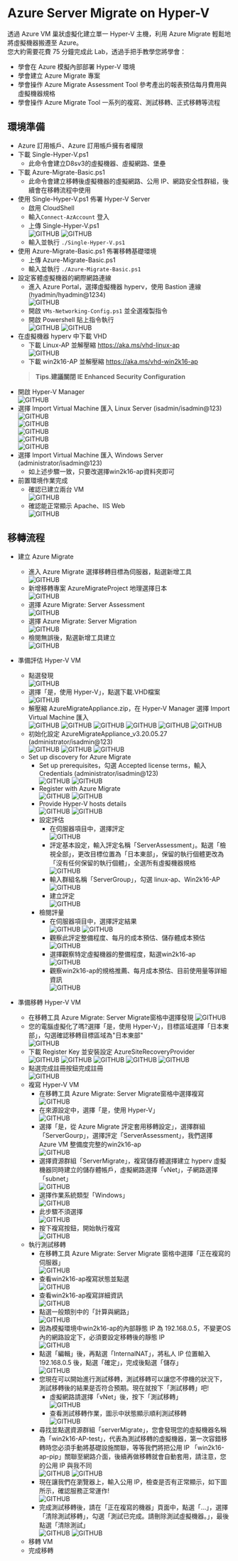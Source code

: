 # Azure Server Migrate on Hyper-V
 透過 Azure VM 巢狀虛擬化建立單一 Hyper-V 主機，利用 Azure Migrate 輕鬆地將虛擬機器搬遷至 Azure。<br>
 您大約需要花費 75 分鐘完成此 Lab，透過手把手教學您將學會：<br>
 - 學會在 Azure 模擬內部部署 Hyper-V 環境<br>
 - 學會建立 Azure Migrate 專案<br>
 - 學會操作 Azure Migrate Assessment Tool 參考產出的報表預估每月費用與虛擬機器規格<br>
 - 學會操作 Azure Migrate Tool 一系列的複寫、測試移轉、正式移轉等流程<br>

## 環境準備 <br>
 - Azure 訂用帳戶、Azure 訂用帳戶擁有者權限<br>
 - 下載 Single-Hyper-V.ps1<br>
	- 此命令會建立D8sv3的虛擬機器、虛擬網路、堡壘<br>
 - 下載 Azure-Migrate-Basic.ps1<br>
	- 此命令會建立移轉後虛擬機器的虛擬網路、公用 IP、網路安全性群組，後續會在移轉流程中使用<br>
 - 使用 Single-Hyper-V.ps1 佈署 Hyper-V Server <br> 
	- 啟用 CloudShell<br>
    - 輸入`Connect-AzAccount` 登入<br>
	- 上傳 Single-Hyper-V.ps1<br>
	  ![GITHUB](https://github.com/BrianHsing/Azure-Migrate-Hand-on-Lab/blob/master/image/cloudshell-uploadps1.PNG "cloudshell-uploadps1")
	  ![GITHUB](https://github.com/BrianHsing/Azure-Migrate-Hand-on-Lab/blob/master/image/upload-success.PNG "upload-succsess")
	- 輸入並執行 `./Single-Hyper-V.ps1` <br>
 - 使用 Azure-Migrate-Basic.ps1 佈署移轉基礎環境 <br> 
	- 上傳 Azure-Migrate-Basic.ps1<br>
	- 輸入並執行 `./Azure-Migrate-Basic.ps1` <br>
 - 設定客體虛擬機器的網際網路連線<br>
	- 進入 Azure Portal，選擇虛擬機器 hyperv，使用 Bastion 連線 (hyadmin/hyadmin@1234) <br>
	  ![GITHUB](https://github.com/BrianHsing/Azure-Migrate-Hand-on-Lab/blob/master/image/connect-vm-with-bastion.PNG "connect-vm-with-bastion")
	- 開啟 `VMs-Networking-Config.ps1` 並全選複製指令 <br>
	- 開啟 Powershell 貼上指令執行<br>
	  ![GITHUB](https://github.com/BrianHsing/Azure-Migrate-Hand-on-Lab/blob/master/image/networking-setting1.PNG "networking-setting1")
	  ![GITHUB](https://github.com/BrianHsing/Azure-Migrate-Hand-on-Lab/blob/master/image/networking-setting2.PNG "networking-setting2")
 - 在虛擬機器 hyperv 中下載 VHD <br>
	- 下載 Linux-AP 並解壓縮  https://aka.ms/vhd-linux-ap<br>
	  ![GITHUB](https://github.com/BrianHsing/Azure-Migrate-Hand-on-Lab/blob/master/image/Extract.PNG "Extract")
	- 下載 win2k16-AP 並解壓縮  https://aka.ms/vhd-win2k16-ap<br>
	> **Tips.建議關閉 IE Enhanced Security Configuration** <br>
 - 開啟 Hyper-V Manager<br>
	![GITHUB](https://github.com/BrianHsing/Azure-Migrate-Hand-on-Lab/blob/master/image/open-hyper-v-manamge-import.PNG "open-hyper-v-manamge-import")	
 - 選擇 Import Virtual Machine 匯入 Linux Server (isadmin/isadmin@123)<br>
 	![GITHUB](https://github.com/BrianHsing/Azure-Migrate-Hand-on-Lab/blob/master/image/import1.PNG "import1")	
	![GITHUB](https://github.com/BrianHsing/Azure-Migrate-Hand-on-Lab/blob/master/image/import2.PNG "import2")	
	![GITHUB](https://github.com/BrianHsing/Azure-Migrate-Hand-on-Lab/blob/master/image/import3.PNG "import3")	
	![GITHUB](https://github.com/BrianHsing/Azure-Migrate-Hand-on-Lab/blob/master/image/import4.PNG "import4")	
	![GITHUB](https://github.com/BrianHsing/Azure-Migrate-Hand-on-Lab/blob/master/image/import5.PNG "import5")	
 - 選擇 Import Virtual Machine 匯入 Windows Server (administrator/isadmin@123)<br>
	- 如上述步驟一致，只要改選擇win2k16-ap資料夾即可<br>
 - 前置環境作業完成<br>
  	- 確認已建立兩台 VM<br>
	![GITHUB](https://github.com/BrianHsing/Azure-Migrate-Hand-on-Lab/blob/master/image/completeImport.PNG "completeImport")	
 	- 確認能正常顯示 Apache、IIS Web<br>
	![GITHUB](https://github.com/BrianHsing/Azure-Migrate-Hand-on-Lab/blob/master/image/completeImportAP.PNG "completeImportAP")	


## 移轉流程 <br>
 - 建立 Azure Migrate<br>
	- 進入 Azure Migrate 選擇移轉目標為伺服器，點選新增工具<br>
 	![GITHUB](https://github.com/BrianHsing/Azure-Migrate-Hand-on-Lab/blob/master/image/Create-Migrate-Tool.PNG "Create-Migrate-Tool")	
 	- 新增移轉專案 AzureMigrateProject 地理選擇日本<br>
	![GITHUB](https://github.com/BrianHsing/Azure-Migrate-Hand-on-Lab/blob/master/image/addMigrateProject.PNG "addMigrateProject")	
	- 選擇 Azure Migrate: Server Assessment<br>
	![GITHUB](https://github.com/BrianHsing/Azure-Migrate-Hand-on-Lab/blob/master/image/addassessment.PNG "addassessment")	
 	- 選擇 Azure Migrate: Server Migration<br>
	![GITHUB](https://github.com/BrianHsing/Azure-Migrate-Hand-on-Lab/blob/master/image/addMigrateTool.PNG "addMigrateTool")	
 	- 檢閱無誤後，點選新增工具建立<br>
	![GITHUB](https://github.com/BrianHsing/Azure-Migrate-Hand-on-Lab/blob/master/image/addcomplete.PNG "addcomplete")
	
 - 準備評估 Hyper-V VM<br>
	- 點選發現<br>
	![GITHUB](https://github.com/BrianHsing/Azure-Migrate-Hand-on-Lab/blob/master/image/discovery.PNG "discovery")
	- 選擇「是，使用 Hyper-V」，點選下載.VHD檔案<br>
	![GITHUB](https://github.com/BrianHsing/Azure-Migrate-Hand-on-Lab/blob/master/image/selectHypervanddownload.PNG "selectHypervanddownload")
	- 解壓縮 AzureMigrateAppliance.zip，在 Hyper-V Manager 選擇 Import Virtual Machine 匯入<br>
	![GITHUB](https://github.com/BrianHsing/Azure-Migrate-Hand-on-Lab/blob/master/image/importama1.PNG "importama1")
	![GITHUB](https://github.com/BrianHsing/Azure-Migrate-Hand-on-Lab/blob/master/image/importama2.PNG "importama2")
	![GITHUB](https://github.com/BrianHsing/Azure-Migrate-Hand-on-Lab/blob/master/image/importama3.PNG "importama3")
	![GITHUB](https://github.com/BrianHsing/Azure-Migrate-Hand-on-Lab/blob/master/image/importama4.PNG "importama4")
	![GITHUB](https://github.com/BrianHsing/Azure-Migrate-Hand-on-Lab/blob/master/image/importama5.PNG "importama5")
	![GITHUB](https://github.com/BrianHsing/Azure-Migrate-Hand-on-Lab/blob/master/image/completeimportama.PNG "completeimportama")
	- 初始化設定 AzureMigrateAppliance_v3.20.05.27 (administrator/isadmin@123)<br>
	![GITHUB](https://github.com/BrianHsing/Azure-Migrate-Hand-on-Lab/blob/master/image/licenseTerms.PNG "licenseTerms")
	![GITHUB](https://github.com/BrianHsing/Azure-Migrate-Hand-on-Lab/blob/master/image/customizeSetting.PNG "customizeSetting")
	![GITHUB](https://github.com/BrianHsing/Azure-Migrate-Hand-on-Lab/blob/master/image/ama-networking-setting.PNG "ama-networking-setting")
	- Set up discovery for Azure Migrate<br>
		- Set up prerequisites，勾選 Accepted license terms，輸入 Credentials (administrator/isadmin@123)<br>
		![GITHUB](https://github.com/BrianHsing/Azure-Migrate-Hand-on-Lab/blob/master/image/windowsSecurity.PNG "windowsSecurity")
		![GITHUB](https://github.com/BrianHsing/Azure-Migrate-Hand-on-Lab/blob/master/image/completePrep.PNG "completePrep")
		- Register with Azure Migrate<br>
		![GITHUB](https://github.com/BrianHsing/Azure-Migrate-Hand-on-Lab/blob/master/image/registerAM.PNG "registerAM")
		![GITHUB](https://github.com/BrianHsing/Azure-Migrate-Hand-on-Lab/blob/master/image/providehost.PNG "providehost")
		- Provide Hyper-V hosts details<br>
		![GITHUB](https://github.com/BrianHsing/Azure-Migrate-Hand-on-Lab/blob/master/image/addhosts.PNG "addhosts")
		![GITHUB](https://github.com/BrianHsing/Azure-Migrate-Hand-on-Lab/blob/master/image/completeAM.PNG "completeAM")
		- 設定評估<br>
			- 在伺服器項目中，選擇評定<br>
			![GITHUB](https://github.com/BrianHsing/Azure-Migrate-Hand-on-Lab/blob/master/image/assessmentClick.PNG "assessmentClick")
			- 評定基本設定，輸入評定名稱「ServerAssessment」。點選「檢視全部」，更改目標位置為「日本東部」，保留的執行個體更改為「沒有任何保留的執行個體」，全選所有虛擬機器規格<br>
			![GITHUB](https://github.com/BrianHsing/Azure-Migrate-Hand-on-Lab/blob/master/image/assessmentBasic.PNG "assessmentBasic")
			- 輸入群組名稱「ServerGroup」，勾選 linux-ap、Win2k16-AP<br>
			![GITHUB](https://github.com/BrianHsing/Azure-Migrate-Hand-on-Lab/blob/master/image/assessmentSelect.PNG "assessmentSelect")
			- 建立評定<br>
			![GITHUB](https://github.com/BrianHsing/Azure-Migrate-Hand-on-Lab/blob/master/image/assessmentCreate.PNG "assessmentCreate")
		- 檢閱評量<br>
			- 在伺服器項目中，選擇評定結果<br>
			![GITHUB](https://github.com/BrianHsing/Azure-Migrate-Hand-on-Lab/blob/master/image/assessmentView.PNG "assessmentView")
			![GITHUB](https://github.com/BrianHsing/Azure-Migrate-Hand-on-Lab/blob/master/image/assessmentView2.PNG "assessmentView2")
			- 觀察此評定整備程度、每月的成本預估、儲存體成本預估<br>
			![GITHUB](https://github.com/BrianHsing/Azure-Migrate-Hand-on-Lab/blob/master/image/assessmentView3.PNG "assessmentView3")
			- 選擇觀察特定虛擬機器的整備程度，點選win2k16-ap<br>
			![GITHUB](https://github.com/BrianHsing/Azure-Migrate-Hand-on-Lab/blob/master/image/assessmentView4.PNG "assessmentView4")
			- 觀察win2k16-ap的規格推薦、每月成本預估、目前使用量等詳細資訊<br>
			![GITHUB](https://github.com/BrianHsing/Azure-Migrate-Hand-on-Lab/blob/master/image/assessmentView5.PNG "assessmentView5")
 - 準備移轉 Hyper-V VM<br>
	- 在移轉工具 Azure Migrate: Server Migrate窗格中選擇發現
	![GITHUB](https://github.com/BrianHsing/Azure-Migrate-Hand-on-Lab/blob/master/image/migrateDiscovery.PNG "migrateDiscovery")
	- 您的電腦虛擬化了嗎?選擇「是，使用 Hyper-V」，目標區域選擇「日本東部」，勾選確認移轉目標區域為"日本東部"<br>
	![GITHUB](https://github.com/BrianHsing/Azure-Migrate-Hand-on-Lab/blob/master/image/migrateCreateResorce.PNG "migrateCreateResorce")
	- 下載 Register Key 並安裝設定 AzureSiteRecoveryProvider<br>
	![GITHUB](https://github.com/BrianHsing/Azure-Migrate-Hand-on-Lab/blob/master/image/migrateDownload.PNG "migrateDownload")
	![GITHUB](https://github.com/BrianHsing/Azure-Migrate-Hand-on-Lab/blob/master/image/migrateInstall.PNG "migrateInstall")
	![GITHUB](https://github.com/BrianHsing/Azure-Migrate-Hand-on-Lab/blob/master/image/migrateRegister.PNG "migrateRegister")
	![GITHUB](https://github.com/BrianHsing/Azure-Migrate-Hand-on-Lab/blob/master/image/migrateNonproxy.PNG "migrateNonproxy")
	![GITHUB](https://github.com/BrianHsing/Azure-Migrate-Hand-on-Lab/blob/master/image/migrateFinish.PNG "migrateFinish")
	- 點選完成註冊按鈕完成註冊<br>
	![GITHUB](https://github.com/BrianHsing/Azure-Migrate-Hand-on-Lab/blob/master/image/migrateFinishenroll.PNG "migrateFinishenroll")
	- 複寫 Hyper-V VM<br>
		- 在移轉工具 Azure Migrate: Server Migrate窗格中選擇複寫<br>
		![GITHUB](https://github.com/BrianHsing/Azure-Migrate-Hand-on-Lab/blob/master/image/replicationClick.PNG "replicationClick")
		- 在來源設定中，選擇「是，使用 Hyper-V」<br>
		![GITHUB](https://github.com/BrianHsing/Azure-Migrate-Hand-on-Lab/blob/master/image/replicationSetting1.PNG "replicationSetting1")
		- 選擇「是，從 Azure Migrate 評定套用移轉設定」，選擇群組「ServerGourp」，選擇評定「ServerAssessment」，我們選擇 Azure VM 整備度完整的win2k16-ap<br>
		![GITHUB](https://github.com/BrianHsing/Azure-Migrate-Hand-on-Lab/blob/master/image/replicationSetting2.PNG "replicationSetting2")
		- 選擇資源群組「ServerMigrate」，複寫儲存體選擇建立 hyperv 虛擬機器同時建立的儲存體帳戶，虛擬網路選擇「vNet」，子網路選擇「subnet」<br>
		![GITHUB](https://github.com/BrianHsing/Azure-Migrate-Hand-on-Lab/blob/master/image/replicationSetting3.PNG "replicationSetting3")
		- 選擇作業系統類型「Windows」<br>
		![GITHUB](https://github.com/BrianHsing/Azure-Migrate-Hand-on-Lab/blob/master/image/replicationSetting4.PNG "replicationSetting4")
		- 此步驟不須選擇<br>
		![GITHUB](https://github.com/BrianHsing/Azure-Migrate-Hand-on-Lab/blob/master/image/replicationSetting5.PNG "replicationSetting5")
		- 按下複寫按鈕，開始執行複寫<br>
		![GITHUB](https://github.com/BrianHsing/Azure-Migrate-Hand-on-Lab/blob/master/image/replicationSetting6.PNG "replicationSetting6")
	- 執行測試移轉<br>
		- 在移轉工具 Azure Migrate: Server Migrate 窗格中選擇「正在複寫的伺服器」<br>
		![GITHUB](https://github.com/BrianHsing/Azure-Migrate-Hand-on-Lab/blob/master/image/replicationSetting7.PNG "replicationSetting7")
		- 查看win2k16-ap複寫狀態並點選<br>
		![GITHUB](https://github.com/BrianHsing/Azure-Migrate-Hand-on-Lab/blob/master/image/replicationSetting8.PNG "replicationSetting8")
		- 查看win2k16-ap複寫詳細資訊<br>
		![GITHUB](https://github.com/BrianHsing/Azure-Migrate-Hand-on-Lab/blob/master/image/replicationSetting9.PNG "replicationSetting9")
		- 點選一般類別中的「計算與網路」<br>
		![GITHUB](https://github.com/BrianHsing/Azure-Migrate-Hand-on-Lab/blob/master/image/replicationSetting10.PNG "replicationSetting10")
		- 因為模擬環境中win2k16-ap的內部靜態 IP 為 192.168.0.5，不變更OS內的網路設定下，必須要設定移轉後的靜態 IP<br>
		![GITHUB](https://github.com/BrianHsing/Azure-Migrate-Hand-on-Lab/blob/master/image/replicationSetting11.PNG "replicationSetting11")
		- 點選「編輯」後，再點選「InternalNAT」，將私人 IP 位置輸入 192.168.0.5 後，點選「確定」，完成後點選「儲存」<br>
		![GITHUB](https://github.com/BrianHsing/Azure-Migrate-Hand-on-Lab/blob/master/image/replicationSetting12.PNG "replicationSetting12")
		- 您現在可以開始進行測試移轉，測試移轉可以讓您不停機的狀況下，測試移轉後的結果是否符合預期。現在就按下「測試移轉」吧!<br>
			- 虛擬網路請選擇「vNet」後，按下「測試移轉」<br>
			![GITHUB](https://github.com/BrianHsing/Azure-Migrate-Hand-on-Lab/blob/master/image/replicationSetting13.PNG "replicationSetting13")
			- 查看測試移轉作業，圖示中狀態顯示順利測試移轉<br>
			![GITHUB](https://github.com/BrianHsing/Azure-Migrate-Hand-on-Lab/blob/master/image/replicationSetting14.PNG "replicationSetting14")
		- 尋找並點選資源群組「serverMigrate」，您會發現您的虛擬機器名稱為「win2k16-AP-test」，代表為測試移轉的虛擬機器，第一次容錯移轉時您必須手動將基礎設施關聯，等等我們將把公用 IP 「win2k16-ap-pip」關聯至網路介面，後續再做移轉就會自動套用，請注意，您的公用 IP 與我不同<br>
		![GITHUB](https://github.com/BrianHsing/Azure-Migrate-Hand-on-Lab/blob/master/image/replicationSetting15.PNG "replicationSetting15")
		![GITHUB](https://github.com/BrianHsing/Azure-Migrate-Hand-on-Lab/blob/master/image/replicationSetting16.PNG "replicationSetting16")
		- 現在讓我們在瀏覽器上，輸入公用 IP，檢查是否有正常顯示，如下圖所示，確認服務正常運作!<br>
		![GITHUB](https://github.com/BrianHsing/Azure-Migrate-Hand-on-Lab/blob/master/image/replicationSetting17.PNG "replicationSetting17")
		- 完成測試移轉後，請在「正在複寫的機器」頁面中，點選「...」，選擇「清除測試移轉」，勾選「測試已完成。請刪除測試虛擬機器。」，最後點選「清除測試」<br>
		![GITHUB](https://github.com/BrianHsing/Azure-Migrate-Hand-on-Lab/blob/master/image/replicationSetting18.PNG "replicationSetting18")
		![GITHUB](https://github.com/BrianHsing/Azure-Migrate-Hand-on-Lab/blob/master/image/replicationSetting20.PNG "replicationSetting20")
	- 移轉 VM<br>
	- 完成移轉<br>
	

